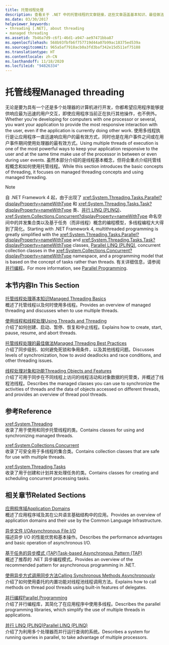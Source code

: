 ```yaml
---
title: 托管线程处理
description: 查看关于 .NET 中的托管线程的文章链接，这些文章涵盖基本知识、最佳做法、线程对象和特征、参考页面等。
ms.date: 03/30/2017
helpviewer_keywords:
- threading [.NET], about threading
- managed threading
ms.assetid: 7b46a7d9-c6f1-46d1-a947-ae97471bba87
ms.openlocfilehash: 568b93fbfb6f757719d44a07b99ac18375ed539a
ms.sourcegitcommit: 965a5af7918acb0a3fd3baf342e15d511ef75188
ms.translationtype: HT
ms.contentlocale: zh-CN
ms.lasthandoff: 11/18/2020
ms.locfileid: "94826334"
---
```

# <a name="managed-threading"></a><span data-ttu-id="3b9be-103">托管线程</span><span class="sxs-lookup"><span data-stu-id="3b9be-103">Managed threading</span></span>

<span data-ttu-id="3b9be-104">无论是要为具有一个还是多个处理器的计算机进行开发，你都希望应用程序能够提供响应最为迅速的用户交互，即使应用程序当前正在执行其他操作，也不例外。</span><span class="sxs-lookup"><span data-stu-id="3b9be-104">Whether you're developing for computers with one processor or several, you want your application to provide the most responsive interaction with the user, even if the application is currently doing other work.</span></span> <span data-ttu-id="3b9be-105">使用多线程执行是让应用程序一直迅速响应用户的最有效方式，同时也是在用户事件之间或在用户事件期间使用处理器的最有效方式。</span><span class="sxs-lookup"><span data-stu-id="3b9be-105">Using multiple threads of execution is one of the most powerful ways to keep your application responsive to the user and at the same time make use of the processor in between or even during user events.</span></span> <span data-ttu-id="3b9be-106">虽然本部分介绍的是线程基本概念，但将会重点介绍托管线程概念和如何使用托管线程。</span><span class="sxs-lookup"><span data-stu-id="3b9be-106">While this section introduces the basic concepts of threading, it focuses on managed threading concepts and using managed threading.</span></span>  
  
> [!NOTE]
> <span data-ttu-id="3b9be-107">自 .NET Framework 4 起，由于出现了 <xref:System.Threading.Tasks.Parallel?displayProperty=nameWithType> 和 <xref:System.Threading.Tasks.Task?displayProperty=nameWithType> 类、[并行 LINQ (PLINQ)](../parallel-programming/introduction-to-plinq.md)、<xref:System.Collections.Concurrent?displayProperty=nameWithType> 命名空间中的并发集合类以及基于任务（而非线程）概念的编程模型，多线程编程大大得到了简化。</span><span class="sxs-lookup"><span data-stu-id="3b9be-107">Starting with .NET Framework 4, multithreaded programming is greatly simplified with the <xref:System.Threading.Tasks.Parallel?displayProperty=nameWithType> and <xref:System.Threading.Tasks.Task?displayProperty=nameWithType> classes, [Parallel LINQ (PLINQ)](../parallel-programming/introduction-to-plinq.md), concurrent collection classes in the <xref:System.Collections.Concurrent?displayProperty=nameWithType> namespace, and a programming model that is based on the concept of tasks rather than threads.</span></span> <span data-ttu-id="3b9be-108">有关详细信息，请参阅[并行编程](../parallel-programming/index.md)。</span><span class="sxs-lookup"><span data-stu-id="3b9be-108">For more information, see [Parallel Programming](../parallel-programming/index.md).</span></span>  
  
## <a name="in-this-section"></a><span data-ttu-id="3b9be-109">本节内容</span><span class="sxs-lookup"><span data-stu-id="3b9be-109">In This Section</span></span>  
 [<span data-ttu-id="3b9be-110">托管线程处理基本知识</span><span class="sxs-lookup"><span data-stu-id="3b9be-110">Managed Threading Basics</span></span>](managed-threading-basics.md)  
 <span data-ttu-id="3b9be-111">概述了托管线程以及何时使用多线程。</span><span class="sxs-lookup"><span data-stu-id="3b9be-111">Provides an overview of managed threading and discusses when to use multiple threads.</span></span>  
  
 [<span data-ttu-id="3b9be-112">使用线程和线程处理</span><span class="sxs-lookup"><span data-stu-id="3b9be-112">Using Threads and Threading</span></span>](using-threads-and-threading.md)  
 <span data-ttu-id="3b9be-113">介绍了如何创建、启动、暂停、恢复和中止线程。</span><span class="sxs-lookup"><span data-stu-id="3b9be-113">Explains how to create, start, pause, resume, and abort threads.</span></span>  
  
 [<span data-ttu-id="3b9be-114">托管线程处理的最佳做法</span><span class="sxs-lookup"><span data-stu-id="3b9be-114">Managed Threading Best Practices</span></span>](managed-threading-best-practices.md)  
 <span data-ttu-id="3b9be-115">介绍了同步级别、如何避免死锁和争用条件，以及其他线程问题。</span><span class="sxs-lookup"><span data-stu-id="3b9be-115">Discusses levels of synchronization, how to avoid deadlocks and race conditions, and other threading issues.</span></span>  
  
 [<span data-ttu-id="3b9be-116">线程处理对象和功能</span><span class="sxs-lookup"><span data-stu-id="3b9be-116">Threading Objects and Features</span></span>](threading-objects-and-features.md)  
 <span data-ttu-id="3b9be-117">介绍了可用于同步在不同线程上访问的线程活动和对象数据的托管类，并概述了线程池线程。</span><span class="sxs-lookup"><span data-stu-id="3b9be-117">Describes the managed classes you can use to synchronize the activities of threads and the data of objects accessed on different threads, and provides an overview of thread pool threads.</span></span>  
  
## <a name="reference"></a><span data-ttu-id="3b9be-118">参考</span><span class="sxs-lookup"><span data-stu-id="3b9be-118">Reference</span></span>  
 <xref:System.Threading>  
 <span data-ttu-id="3b9be-119">收录了用于使用和同步托管线程的类。</span><span class="sxs-lookup"><span data-stu-id="3b9be-119">Contains classes for using and synchronizing managed threads.</span></span>  
  
 <xref:System.Collections.Concurrent>  
 <span data-ttu-id="3b9be-120">收录了可安全用于多线程的集合类。</span><span class="sxs-lookup"><span data-stu-id="3b9be-120">Contains collection classes that are safe for use with multiple threads.</span></span>  
  
 <xref:System.Threading.Tasks>  
 <span data-ttu-id="3b9be-121">收录了用于创建和计划并发处理任务的类。</span><span class="sxs-lookup"><span data-stu-id="3b9be-121">Contains classes for creating and scheduling concurrent processing tasks.</span></span>  
  
## <a name="related-sections"></a><span data-ttu-id="3b9be-122">相关章节</span><span class="sxs-lookup"><span data-stu-id="3b9be-122">Related Sections</span></span>  
 [<span data-ttu-id="3b9be-123">应用程序域</span><span class="sxs-lookup"><span data-stu-id="3b9be-123">Application Domains</span></span>](../../framework/app-domains/application-domains.md)  
 <span data-ttu-id="3b9be-124">概述了应用程序域及其在公共语言基础结构中的应用。</span><span class="sxs-lookup"><span data-stu-id="3b9be-124">Provides an overview of application domains and their use by the Common Language Infrastructure.</span></span>  
  
 [<span data-ttu-id="3b9be-125">异步文件 I/O</span><span class="sxs-lookup"><span data-stu-id="3b9be-125">Asynchronous File I/O</span></span>](../io/asynchronous-file-i-o.md)  
 <span data-ttu-id="3b9be-126">描述异步 I/O 的性能优势和基本操作。</span><span class="sxs-lookup"><span data-stu-id="3b9be-126">Describes the performance advantages and basic operation of asynchronous I/O.</span></span>  
  
 [<span data-ttu-id="3b9be-127">基于任务的异步模式 (TAP)</span><span class="sxs-lookup"><span data-stu-id="3b9be-127">Task-based Asynchronous Pattern (TAP)</span></span>](../asynchronous-programming-patterns/task-based-asynchronous-pattern-tap.md)  
 <span data-ttu-id="3b9be-128">概述了推荐的 .NET 异步编程模式。</span><span class="sxs-lookup"><span data-stu-id="3b9be-128">Provides an overview of the recommended pattern for asynchronous programming in .NET.</span></span>  
  
 [<span data-ttu-id="3b9be-129">使用异步方式调用同步方法</span><span class="sxs-lookup"><span data-stu-id="3b9be-129">Calling Synchronous Methods Asynchronously</span></span>](../asynchronous-programming-patterns/calling-synchronous-methods-asynchronously.md)  
 <span data-ttu-id="3b9be-130">介绍了如何使用委托的内置功能对线程池线程调用方法。</span><span class="sxs-lookup"><span data-stu-id="3b9be-130">Explains how to call methods on thread pool threads using built-in features of delegates.</span></span>  
  
 [<span data-ttu-id="3b9be-131">并行编程</span><span class="sxs-lookup"><span data-stu-id="3b9be-131">Parallel Programming</span></span>](../parallel-programming/index.md)  
 <span data-ttu-id="3b9be-132">介绍了并行编程库，其简化了在应用程序中使用多线程。</span><span class="sxs-lookup"><span data-stu-id="3b9be-132">Describes the parallel programming libraries, which simplify the use of multiple threads in applications.</span></span>  
  
 [<span data-ttu-id="3b9be-133">并行 LINQ (PLINQ)</span><span class="sxs-lookup"><span data-stu-id="3b9be-133">Parallel LINQ (PLINQ)</span></span>](../parallel-programming/introduction-to-plinq.md)  
 <span data-ttu-id="3b9be-134">介绍了为利用多个处理器而并行运行查询的系统。</span><span class="sxs-lookup"><span data-stu-id="3b9be-134">Describes a system for running queries in parallel, to take advantage of multiple processors.</span></span>
